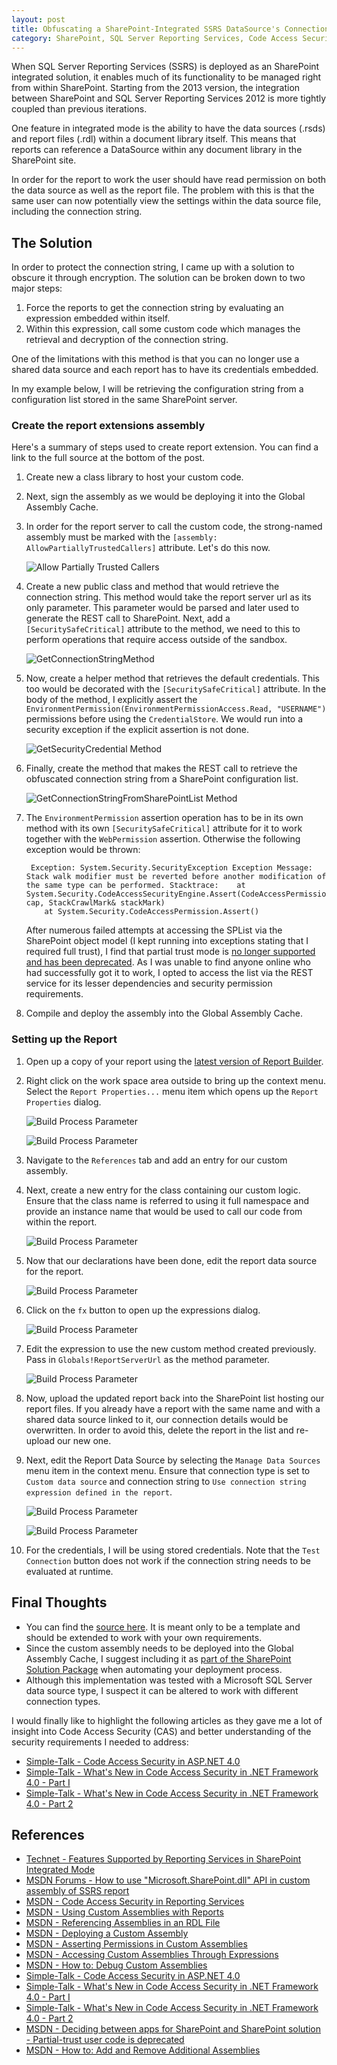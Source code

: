 ```yaml
---
layout: post
title: Obfuscating a SharePoint-Integrated SSRS DataSource's Connection String  
category: SharePoint, SQL Server Reporting Services, Code Access Security
---
```


When SQL Server Reporting Services (SSRS) is deployed as an SharePoint integrated solution, it enables much of its functionality to be managed right from within SharePoint. Starting from the 2013 version, the integration between SharePoint and SQL Server Reporting Services 2012 is more tightly coupled than previous iterations. 

One feature in integrated mode is the ability to have the data sources (.rsds) and report files (.rdl) within a document library itself. This means that reports can reference a DataSource within any document library in the SharePoint site. 

In order for the report to work the user should have read permission on both the data source as well as the report file. The problem with this is that the same user can now potentially view the settings within the data source file, including the connection string.

## The Solution

In order to protect the connection string, I came up with a solution to obscure it through encryption. The solution can be broken down to two major steps:

1. Force the reports to get the connection string by evaluating an expression embedded within itself. 
2. Within this expression, call some custom code which manages the retrieval and decryption of the connection string. 

One of the limitations with this method is that you can no longer use a shared data source and each report has to have its credentials embedded.

In my example below, I will be retrieving the configuration string from a configuration list stored in the same SharePoint server. 

<!--excerpt-->

### Create the report extensions assembly

Here's a summary of steps used to create report extension. You can find a link to the full source at the bottom of the post.

1. Create new a class library to host your custom code.
1. Next, sign the assembly as we would be deploying it into the Global Assembly Cache. 
1. In order for the report server to call the custom code, the strong-named assembly must be marked with the `[assembly: AllowPartiallyTrustedCallers]` attribute. Let's do this now.

	![Allow Partially Trusted Callers](/images/posts/ObfuscateSSRS/10_AllowPartiallyTrustedCallers.png)

1. Create a new public class and method that would retrieve the connection string. This method would take the report server url as its only parameter. This parameter would be parsed and later used to generate the REST call to SharePoint. Next, add a `[SecuritySafeCritical]` attribute to the method, we need to this to perform operations that require access outside of the sandbox. 

	![GetConnectionStringMethod](/images/posts/ObfuscateSSRS/20_CodeGetConnectionString.png)

1. Now, create a helper method that retrieves the default credentials. This too would be decorated with the `[SecuritySafeCritical]` attribute. In the body of the method, I explicitly assert the `EnvironmentPermission(EnvironmentPermissionAccess.Read, "USERNAME")` permissions before using the `CredentialStore`. We would run into a security exception if the explicit assertion is not done. 

	![GetSecurityCredential Method](/images/posts/ObfuscateSSRS/50_CodeGetSecurityCredentials.png)

1. Finally, create the method that makes the REST call to retrieve the obfuscated connection string from a SharePoint configuration list.

	![GetConnectionStringFromSharePointList Method](/images/posts/ObfuscateSSRS/40_CodeGetWebPermission.png)

1. The `EnvironmentPermission` assertion operation has to be in its own method with its own `[SecuritySafeCritical]` attribute for it to work together with the `WebPermission` assertion. Otherwise the following exception would be thrown:

		Exception: System.Security.SecurityException Exception Message: Stack walk modifier must be reverted before another modification of the same type can be performed. Stacktrace:    at System.Security.CodeAccessSecurityEngine.Assert(CodeAccessPermission cap, StackCrawlMark& stackMark)
		   at System.Security.CodeAccessPermission.Assert()

	After numerous failed attempts at accessing the SPList via the SharePoint object model (I kept running into exceptions stating that I required full trust), I find that partial trust mode is [no longer supported and has been deprecated](https://msdn.microsoft.com/en-us/library/office/dn268593.aspx). As I was unable to find anyone online who had successfully got it to work, I opted to access the list via the REST service for its lesser dependencies and security permission requirements. 

1. Compile and deploy the assembly into the Global Assembly Cache.

### Setting up the Report

1. Open up a copy of your report using the [latest version of Report Builder](http://www.microsoft.com/en-us/download/details.aspx?id=29072). 
1. Right click on the work space area outside to bring up the context menu. Select the `Report Properties...` menu item which opens up the `Report Properties` dialog.

	![Build Process Parameter](/images/posts/ObfuscateSSRS/60_ReportPropertiesContextMenu.png)

	![Build Process Parameter](/images/posts/ObfuscateSSRS/70_ReoprtPropertiesDialog.png)

1. Navigate to the `References` tab and add an entry for our custom assembly.
1. Next, create a new entry for the class containing our custom logic. Ensure that the class name is referred to using it full namespace and provide an instance name that would be used to call our code from within the report.  

	![Build Process Parameter](/images/posts/ObfuscateSSRS/80_ReportPropertiesDialog.png)

1. Now that our declarations have been done, edit the report data source for the report.

	![Build Process Parameter](/images/posts/ObfuscateSSRS/90_EditDataSource.png)

1. Click on the `fx` button to open up the expressions dialog.
	
	![Build Process Parameter](/images/posts/ObfuscateSSRS/100_ConnStringSetExpression0.png)

1. Edit the expression to use the new custom method created previously. Pass in `Globals!ReportServerUrl` as the method parameter.
	
	![Build Process Parameter](/images/posts/ObfuscateSSRS/110_ConnStringSetExpression1.png)

1. Now, upload the updated report back into the SharePoint list hosting our report files. If you already have a report with the same name and with a shared data source linked to it, our connection details would be overwritten. In order to avoid this, delete the report in the list and re-upload our new one. 

1. Next, edit the Report Data Source by selecting the `Manage Data Sources` menu item in the context menu. Ensure that connection type is set to `Custom data source` and connection string to `Use connection string expression defined in the report`.

	![Build Process Parameter](/images/posts/ObfuscateSSRS/130_ManageDataSource.png)

	![Build Process Parameter](/images/posts/ObfuscateSSRS/120_ConnStringNotInitialized.png)

1. For the credentials, I will be using stored credentials. Note that the `Test Connection` button does not work if the connection string needs to be evaluated at runtime.

## Final Thoughts

* You can find the [source here](https://github.com/shanec-/Nullfactory.SSRSExtensions). It is meant only to be a template and should be extended to work with your own requirements.
* Since the custom assembly needs to be deployed into the Global Assembly Cache, I suggest including it as [part of the SharePoint Solution Package](https://msdn.microsoft.com/en-us/library/ee231595.aspx) when automating your deployment process. 
* Although this implementation was tested with a Microsoft SQL Server data source type, I suspect it can be altered to work with different connection types.

I would finally like to highlight the following articles as they gave me a lot of insight into Code Access Security (CAS) and better understanding of the security requirements I needed to address:

- [Simple-Talk - Code Access Security in ASP.NET 4.0](https://www.simple-talk.com/dotnet/.net-framework/code-access-security-in-asp.net-4.0/)
- [Simple-Talk - What's New in Code Access Security in .NET Framework 4.0 - Part I](https://www.simple-talk.com/dotnet/.net-framework/whats-new-in-code-access-security-in-.net-framework-4.0---part-i/)
- [Simple-Talk - What's New in Code Access Security in .NET Framework 4.0 - Part 2](https://www.simple-talk.com/dotnet/.net-framework/whats-new-in-code-access-security-in-.net-framework-4.0---part-2/)

## References
- [Technet - Features Supported by Reporting Services in SharePoint Integrated Mode](https://technet.microsoft.com/en-us/library/bb326290%28v=sql.105%29.aspx)
- [MSDN Forums - How to use "Microsoft.SharePoint.dll" API in custom assembly of SSRS report](https://social.msdn.microsoft.com/Forums/sqlserver/en-US/d4588e88-5cb9-47cf-817b-a69942c507ac/how-to-use-microsoftsharepointdll-api-in-custom-assembly-of-ssrs-report?forum=sqlreportingservices)
- [MSDN - Code Access Security in Reporting Services](https://msdn.microsoft.com/en-us/library/ms154658.aspx)
- [MSDN - Using Custom Assemblies with Reports](https://msdn.microsoft.com/en-us/library/ms153561.aspx)
- [MSDN - Referencing Assemblies in an RDL File](https://msdn.microsoft.com/en-us/library/ms154645.aspx)
- [MSDN - Deploying a Custom Assembly](https://msdn.microsoft.com/en-us/library/ms155034.aspx)
- [MSDN - Asserting Permissions in Custom Assemblies](https://msdn.microsoft.com/en-us/library/ms153587.aspx)
- [MSDN - Accessing Custom Assemblies Through Expressions](https://msdn.microsoft.com/en-us/library/ms154507.aspx)
- [MSDN - How to: Debug Custom Assemblies](https://msdn.microsoft.com/en-us/library/ms153693.aspx)
- [Simple-Talk - Code Access Security in ASP.NET 4.0](https://www.simple-talk.com/dotnet/.net-framework/code-access-security-in-asp.net-4.0/)
- [Simple-Talk - What's New in Code Access Security in .NET Framework 4.0 - Part I](https://www.simple-talk.com/dotnet/.net-framework/whats-new-in-code-access-security-in-.net-framework-4.0---part-i/)
- [Simple-Talk - What's New in Code Access Security in .NET Framework 4.0 - Part 2](https://www.simple-talk.com/dotnet/.net-framework/whats-new-in-code-access-security-in-.net-framework-4.0---part-2/)
- [MSDN - Deciding between apps for SharePoint and SharePoint solution - Partial-trust user code is deprecated](https://msdn.microsoft.com/en-us/library/office/dn268593.aspx)
- [MSDN - How to: Add and Remove Additional Assemblies](https://msdn.microsoft.com/en-us/library/ee231595.aspx)